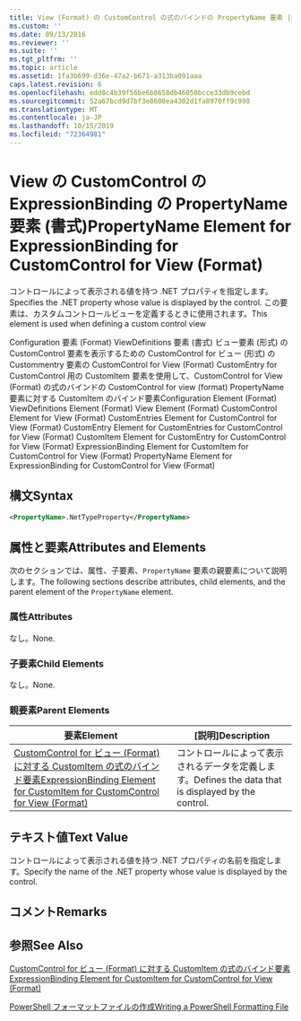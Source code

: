 ```yaml
---
title: View (Format) の CustomControl の式のバインドの PropertyName 要素 |Microsoft Docs
ms.custom: ''
ms.date: 09/13/2016
ms.reviewer: ''
ms.suite: ''
ms.tgt_pltfrm: ''
ms.topic: article
ms.assetid: 1fa3b699-d36e-47a2-b671-a313ba091aaa
caps.latest.revision: 6
ms.openlocfilehash: edd8c4b39f56be6b8658db46050bcce33db9cebd
ms.sourcegitcommit: 52a67bcd9d7bf3e8600ea4302d1fa8970ff9c998
ms.translationtype: MT
ms.contentlocale: ja-JP
ms.lasthandoff: 10/15/2019
ms.locfileid: "72364981"
---
```

# <a name="propertyname-element-for-expressionbinding-for-customcontrol-for-view-format"></a><span data-ttu-id="9eca5-102">View の CustomControl の ExpressionBinding の PropertyName 要素 (書式)</span><span class="sxs-lookup"><span data-stu-id="9eca5-102">PropertyName Element for ExpressionBinding for CustomControl for View (Format)</span></span>

<span data-ttu-id="9eca5-103">コントロールによって表示される値を持つ .NET プロパティを指定します。</span><span class="sxs-lookup"><span data-stu-id="9eca5-103">Specifies the .NET property whose value is displayed by the control.</span></span> <span data-ttu-id="9eca5-104">この要素は、カスタムコントロールビューを定義するときに使用されます。</span><span class="sxs-lookup"><span data-stu-id="9eca5-104">This element is used when defining a custom control view</span></span>

<span data-ttu-id="9eca5-105">Configuration 要素 (Format) ViewDefinitions 要素 (書式) ビュー要素 (形式) の CustomControl 要素を表示するための CustomControl for ビュー (形式) の Custommentry 要素の CustomControl for View (Format) CustomEntry for CustomControl 用の CustomItem 要素を使用して、CustomControl for View (Format) の式のバインドの CustomControl for view (format) PropertyName 要素に対する CustomItem のバインド要素</span><span class="sxs-lookup"><span data-stu-id="9eca5-105">Configuration Element (Format) ViewDefinitions Element (Format) View Element (Format) CustomControl Element for View (Format) CustomEntries Element for CustomControl for View (Format) CustomEntry Element for CustomEntries for CustomControl for View (Format) CustomItem Element for CustomEntry for CustomControl for View (Format) ExpressionBinding Element for CustomItem for CustomControl for View (Format) PropertyName Element for ExpressionBinding for CustomControl for View (Format)</span></span>

## <a name="syntax"></a><span data-ttu-id="9eca5-106">構文</span><span class="sxs-lookup"><span data-stu-id="9eca5-106">Syntax</span></span>

```xml
<PropertyName>.NetTypeProperty</PropertyName>
```

## <a name="attributes-and-elements"></a><span data-ttu-id="9eca5-107">属性と要素</span><span class="sxs-lookup"><span data-stu-id="9eca5-107">Attributes and Elements</span></span>

<span data-ttu-id="9eca5-108">次のセクションでは、属性、子要素、`PropertyName` 要素の親要素について説明します。</span><span class="sxs-lookup"><span data-stu-id="9eca5-108">The following sections describe attributes, child elements, and the parent element of the `PropertyName` element.</span></span>

### <a name="attributes"></a><span data-ttu-id="9eca5-109">属性</span><span class="sxs-lookup"><span data-stu-id="9eca5-109">Attributes</span></span>

<span data-ttu-id="9eca5-110">なし。</span><span class="sxs-lookup"><span data-stu-id="9eca5-110">None.</span></span>

### <a name="child-elements"></a><span data-ttu-id="9eca5-111">子要素</span><span class="sxs-lookup"><span data-stu-id="9eca5-111">Child Elements</span></span>

<span data-ttu-id="9eca5-112">なし。</span><span class="sxs-lookup"><span data-stu-id="9eca5-112">None.</span></span>

### <a name="parent-elements"></a><span data-ttu-id="9eca5-113">親要素</span><span class="sxs-lookup"><span data-stu-id="9eca5-113">Parent Elements</span></span>

|<span data-ttu-id="9eca5-114">要素</span><span class="sxs-lookup"><span data-stu-id="9eca5-114">Element</span></span>|<span data-ttu-id="9eca5-115">[説明]</span><span class="sxs-lookup"><span data-stu-id="9eca5-115">Description</span></span>|
|-------------|-----------------|
|[<span data-ttu-id="9eca5-116">CustomControl for ビュー (Format) に対する CustomItem の式のバインド要素</span><span class="sxs-lookup"><span data-stu-id="9eca5-116">ExpressionBinding Element for CustomItem for CustomControl for View (Format)</span></span>](./expressionbinding-element-for-customitem-for-customcontrol-for-view-format.md)|<span data-ttu-id="9eca5-117">コントロールによって表示されるデータを定義します。</span><span class="sxs-lookup"><span data-stu-id="9eca5-117">Defines the data that is displayed by the control.</span></span>|

## <a name="text-value"></a><span data-ttu-id="9eca5-118">テキスト値</span><span class="sxs-lookup"><span data-stu-id="9eca5-118">Text Value</span></span>

<span data-ttu-id="9eca5-119">コントロールによって表示される値を持つ .NET プロパティの名前を指定します。</span><span class="sxs-lookup"><span data-stu-id="9eca5-119">Specify the name of the .NET property whose value is displayed by the control.</span></span>

## <a name="remarks"></a><span data-ttu-id="9eca5-120">コメント</span><span class="sxs-lookup"><span data-stu-id="9eca5-120">Remarks</span></span>

## <a name="see-also"></a><span data-ttu-id="9eca5-121">参照</span><span class="sxs-lookup"><span data-stu-id="9eca5-121">See Also</span></span>

[<span data-ttu-id="9eca5-122">CustomControl for ビュー (Format) に対する CustomItem の式のバインド要素</span><span class="sxs-lookup"><span data-stu-id="9eca5-122">ExpressionBinding Element for CustomItem for CustomControl for View (Format)</span></span>](./expressionbinding-element-for-customitem-for-customcontrol-for-view-format.md)

[<span data-ttu-id="9eca5-123">PowerShell フォーマットファイルの作成</span><span class="sxs-lookup"><span data-stu-id="9eca5-123">Writing a PowerShell Formatting File</span></span>](./writing-a-powershell-formatting-file.md)
